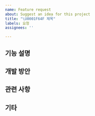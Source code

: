 ```yaml
---
name: Feature request
about: Suggest an idea for this project
title: "\U0001F64F 제목"
labels: 요청
assignees: ''

---
```


## 기능 설명

## 개발 방안

## 관련 사항

## 기타
